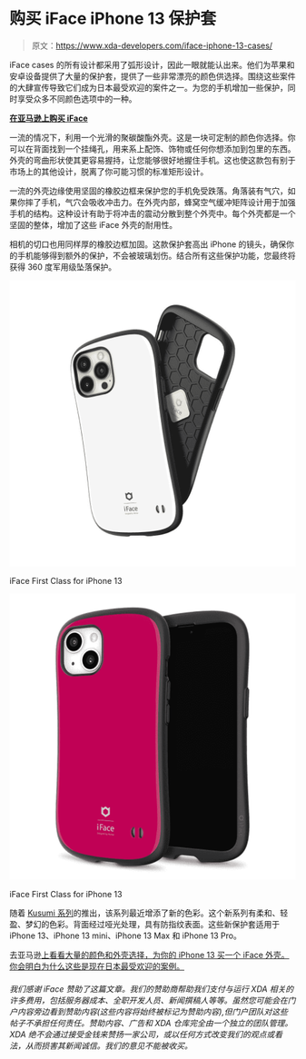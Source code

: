# 购买 iFace iPhone 13 保护套

> 原文：<https://www.xda-developers.com/iface-iphone-13-cases/>

iFace cases 的所有设计都采用了弧形设计，因此一眼就能认出来。他们为苹果和安卓设备提供了大量的保护套，提供了一些非常漂亮的颜色供选择。围绕这些案件的大肆宣传导致它们成为日本最受欢迎的案件之一。为您的手机增加一些保护，同时享受众多不同颜色选项中的一种。

[**在亚马逊上购买 iFace**](https://amzn.to/326pPIn)

一流的情况下，利用一个光滑的聚碳酸酯外壳。这是一块可定制的颜色你选择。你可以在背面找到一个挂绳孔，用来系上配饰、饰物或任何你想添加到包里的东西。外壳的弯曲形状使其更容易握持，让您能够很好地握住手机。这也使这款包有别于市场上的其他设计，脱离了你可能习惯的标准矩形设计。

一流的外壳边缘使用坚固的橡胶边框来保护您的手机免受跌落。角落装有气穴，如果你摔了手机，气穴会吸收冲击力。在外壳内部，蜂窝空气缓冲矩阵设计用于加强手机的结构。这种设计有助于将冲击的震动分散到整个外壳中。每个外壳都是一个坚固的整体，增加了这些 iFace 外壳的耐用性。

相机的切口也用同样厚的橡胶边框加固。这款保护套高出 iPhone 的镜头，确保你的手机能够得到额外的保护，不会被玻璃划伤。结合所有这些保护功能，您最终将获得 360 度军用级坠落保护。

 <picture>![](img/41d40701f4f19682f363471de9b43a9b.png)</picture> 

iFace First Class for iPhone 13

 <picture>![](img/f8f6d155420fc4695fd7dbebf97f8f06.png)</picture> 

iFace First Class for iPhone 13

随着 [Kusumi 系列](https://www.amazon.com/stores/page/17635CA4-5BAD-4771-9429-06B87416812D?tag=xda-6cfckq6-20&ascsubtag=UUxdaUeUpU6326&asc_refurl=https%3A%2F%2Fwww.xda-developers.com%2Fiface-iphone-13-cases%2F&asc_campaign=Short-Term)的推出，该系列最近增添了新的色彩。这个新系列有柔和、轻盈、梦幻的色彩。背面经过哑光处理，具有防指纹表面。这些新保护套适用于 iPhone 13、iPhone 13 mini、iPhone 13 Max 和 iPhone 13 Pro。

去亚马逊[上看看大量的颜色和外壳选择，为你的 iPhone 13 买一个 iFace 外壳。你会明白为什么这些是现在日本最受欢迎的案例。](https://amzn.to/326pPIn)

###### 我们感谢 iFace 赞助了这篇文章。我们的赞助商帮助我们支付与运行 XDA 相关的许多费用，包括服务器成本、全职开发人员、新闻撰稿人等等。虽然您可能会在门户内容旁边看到赞助内容(这些内容将始终被标记为赞助内容),但门户团队对这些帖子不承担任何责任。赞助内容、广告和 XDA 仓库完全由一个独立的团队管理。XDA 绝不会通过接受金钱来赞扬一家公司，或以任何方式改变我们的观点或看法，从而损害其新闻诚信。我们的意见不能被收买。